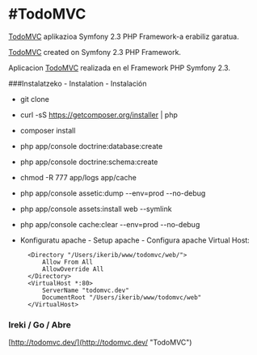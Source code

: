 #TodoMVC
===

[TodoMVC](http://todomvc.com/ "TodoMVC") aplikazioa Symfony 2.3 PHP Framework-a erabiliz garatua.

[TodoMVC](http://todomvc.com/ "TodoMVC") created on Symfony 2.3 PHP Framework.

Aplicacion [TodoMVC](http://todomvc.com/ "TodoMVC") realizada en el Framework PHP Symfony 2.3.

###Instalatzeko - Instalation - Instalación

- git clone
- curl -sS https://getcomposer.org/installer | php
- composer install
- php app/console doctrine:database:create
- php app/console doctrine:schema:create
- chmod -R 777 app/logs app/cache
- php app/console assetic:dump --env=prod --no-debug
- php app/console assets:install web --symlink
- php app/console cache:clear --env=prod --no-debug
- Konfiguratu apache - Setup apache - Configura apache Virtual Host:

		<Directory "/Users/ikerib/www/todomvc/web/">
			Allow From All
			AllowOverride All
		</Directory>
		<VirtualHost *:80>
			ServerName "todomvc.dev"
			DocumentRoot "/Users/ikerib/www/todomvc/web"
		</VirtualHost>		
		
### Ireki / Go / Abre
[http://todomvc.dev/](http://todomvc.dev/ "TodoMVC")